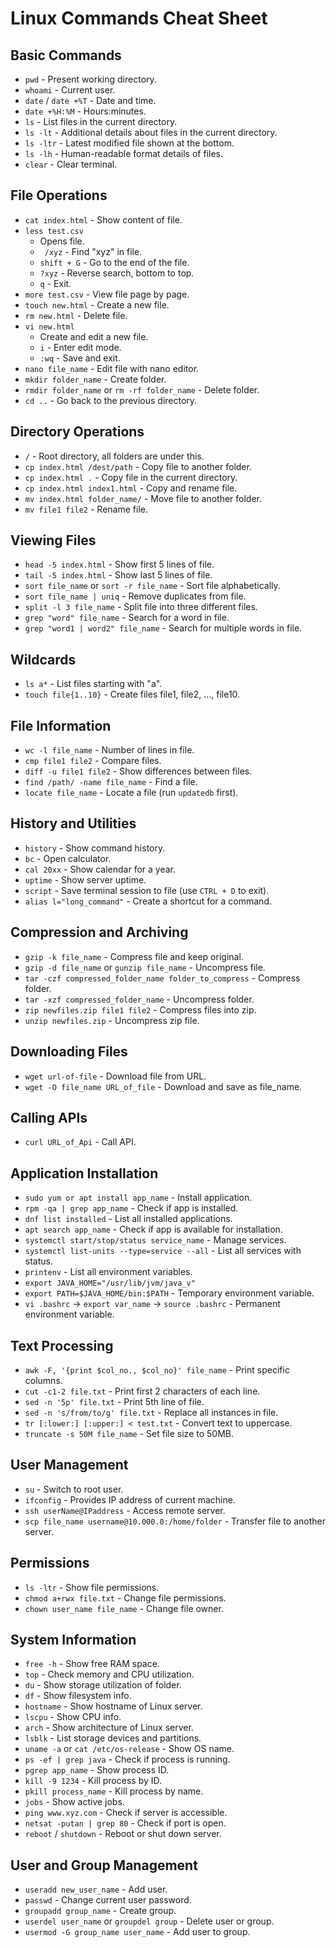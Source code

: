 # Linux Commands Cheat Sheet

## Basic Commands

- `pwd` - Present working directory.
- `whoami` - Current user.
- `date` / `date +%T` - Date and time.
- `date +%H:%M` - Hours:minutes.
- `ls` - List files in the current directory.
- `ls -lt` - Additional details about files in the current directory.
- `ls -ltr` - Latest modified file shown at the bottom.
- `ls -lh` - Human-readable format details of files.
- `clear` - Clear terminal.

## File Operations

- `cat index.html` - Show content of file.
- `less test.csv` 
  - Opens file. 
  - ` /xyz` - Find "xyz" in file.
  - `shift + G` - Go to the end of the file.
  - `?xyz` - Reverse search, bottom to top.
  - `q` - Exit.
- `more test.csv` - View file page by page.
- `touch new.html` - Create a new file.
- `rm new.html` - Delete file.
- `vi new.html` 
  - Create and edit a new file.
  - `i` - Enter edit mode.
  - `:wq` - Save and exit.
- `nano file_name` - Edit file with nano editor.
- `mkdir folder_name` - Create folder.
- `rmdir folder_name` or `rm -rf folder_name` - Delete folder.
- `cd ..` - Go back to the previous directory.

## Directory Operations

- `/` - Root directory, all folders are under this.
- `cp index.html /dest/path` - Copy file to another folder.
- `cp index.html .` - Copy file in the current directory.
- `cp index.html index1.html` - Copy and rename file.
- `mv index.html folder_name/` - Move file to another folder.
- `mv file1 file2` - Rename file.

## Viewing Files

- `head -5 index.html` - Show first 5 lines of file.
- `tail -5 index.html` - Show last 5 lines of file.
- `sort file_name` or `sort -r file_name` - Sort file alphabetically.
- `sort file_name | uniq` - Remove duplicates from file.
- `split -l 3 file_name` - Split file into three different files.
- `grep "word" file_name` - Search for a word in file.
- `grep "word1 | word2" file_name` - Search for multiple words in file.

## Wildcards

- `ls a*` - List files starting with "a".
- `touch file{1..10}` - Create files file1, file2, ..., file10.

## File Information

- `wc -l file_name` - Number of lines in file.
- `cmp file1 file2` - Compare files.
- `diff -u file1 file2` - Show differences between files.
- `find /path/ -name file_name` - Find a file.
- `locate file_name` - Locate a file (run `updatedb` first).

## History and Utilities

- `history` - Show command history.
- `bc` - Open calculator.
- `cal 20xx` - Show calendar for a year.
- `uptime` - Show server uptime.
- `script` - Save terminal session to file (use `CTRL + D` to exit).
- `alias l="long_command"` - Create a shortcut for a command.

## Compression and Archiving

- `gzip -k file_name` - Compress file and keep original.
- `gzip -d file_name` or `gunzip file_name` - Uncompress file.
- `tar -czf compressed_folder_name folder_to_compress` - Compress folder.
- `tar -xzf compressed_folder_name` - Uncompress folder.
- `zip newfiles.zip file1 file2` - Compress files into zip.
- `unzip newfiles.zip` - Uncompress zip file.

## Downloading Files

- `wget url-of-file` - Download file from URL.
- `wget -O file_name URL_of_file` - Download and save as file_name.

## Calling APIs

- `curl URL_of_Api` - Call API.

## Application Installation

- `sudo yum or apt install app_name` - Install application.
- `rpm -qa | grep app_name` - Check if app is installed.
- `dnf list installed` - List all installed applications.
- `apt search app_name` - Check if app is available for installation.
- `systemctl start/stop/status service_name` - Manage services.
- `systemctl list-units --type=service --all` - List all services with status.
- `printenv` - List all environment variables.
- `export JAVA_HOME="/usr/lib/jvm/java_v"`
- `export PATH=$JAVA_HOME/bin:$PATH` - Temporary environment variable.
- `vi .bashrc` -> `export var_name` -> `source .bashrc` - Permanent environment variable.

## Text Processing

- `awk -F, '{print $col_no., $col_no}' file_name` - Print specific columns.
- `cut -c1-2 file.txt` - Print first 2 characters of each line.
- `sed -n '5p' file.txt` - Print 5th line of file.
- `sed -n 's/from/to/g' file.txt` - Replace all instances in file.
- `tr [:lower:] [:upper:] < test.txt` - Convert text to uppercase.
- `truncate -s 50M file_name` - Set file size to 50MB.

## User Management

- `su` - Switch to root user.
- `ifconfig` - Provides IP address of current machine.
- `ssh userName@IPaddress` - Access remote server.
- `scp file_name username@10.000.0:/home/folder` - Transfer file to another server.

## Permissions

- `ls -ltr` - Show file permissions.
- `chmod a+rwx file.txt` - Change file permissions.
- `chown user_name file_name` - Change file owner.

## System Information

- `free -h` - Show free RAM space.
- `top` - Check memory and CPU utilization.
- `du` - Show storage utilization of folder.
- `df` - Show filesystem info.
- `hostname` - Show hostname of Linux server.
- `lscpu` - Show CPU info.
- `arch` - Show architecture of Linux server.
- `lsblk` - List storage devices and partitions.
- `uname -a` or `cat /etc/os-release` - Show OS name.
- `ps -ef | grep java` - Check if process is running.
- `pgrep app_name` - Show process ID.
- `kill -9 1234` - Kill process by ID.
- `pkill process_name` - Kill process by name.
- `jobs` - Show active jobs.
- `ping www.xyz.com` - Check if server is accessible.
- `netsat -putan | grep 80` - Check if port is open.
- `reboot` / `shutdown` - Reboot or shut down server.

## User and Group Management

- `useradd new_user_name` - Add user.
- `passwd` - Change current user password.
- `groupadd group_name` - Create group.
- `userdel user_name` or `groupdel group` - Delete user or group.
- `usermod -G group_name user_name` - Add user to group.
